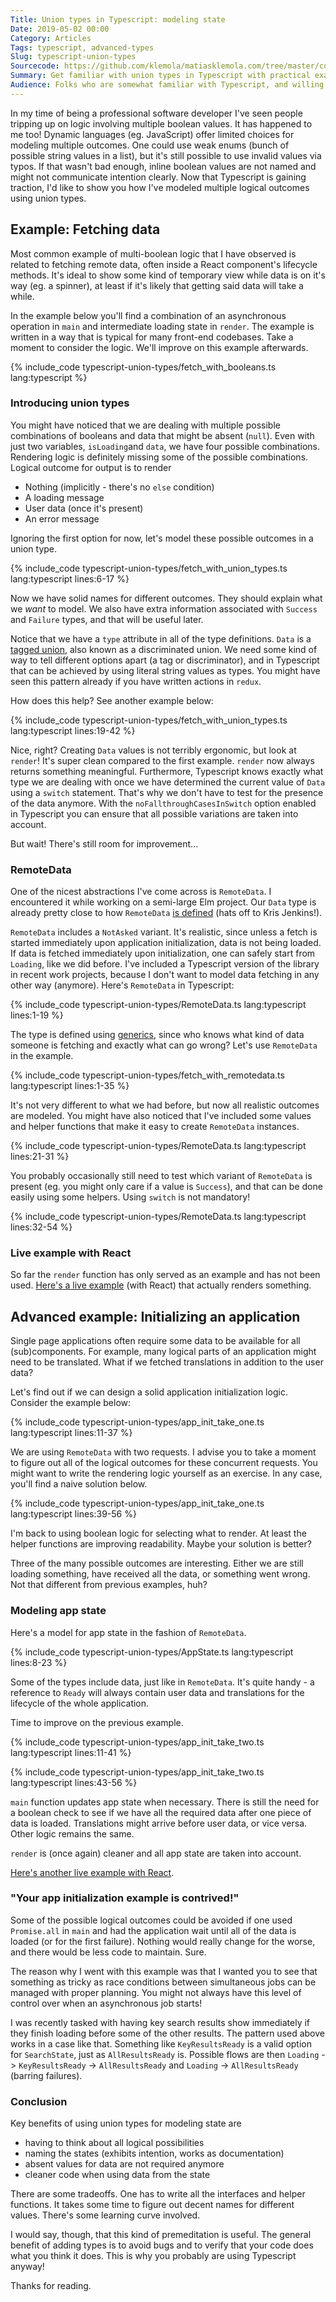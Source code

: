 ```yaml
---
Title: Union types in Typescript: modeling state
Date: 2019-05-02 00:00
Category: Articles
Tags: typescript, advanced-types
Slug: typescript-union-types
Sourcecode: https://github.com/klemola/matiasklemola.com/tree/master/content/code/typescript-union-types
Summary: Get familiar with union types in Typescript with practical examples. Using union types to model state will rid your application of complex and buggy boolean logic. Your colleagues will thank you later.
Audience: Folks who are somewhat familiar with Typescript, and willing to learn about advanced types. I use some patterns analogous to React, so it helps if you've seen React code before.
---
```


In my time of being a professional software developer I've seen people tripping up on logic involving multiple boolean values. It has happened to me too! Dynamic languages (eg. JavaScript) offer limited choices for modeling multiple outcomes. One could use weak enums (bunch of possible string values in a list), but it's still possible to use invalid values via typos. If that wasn't bad enough, inline boolean values are not named and might not communicate intention clearly. Now that Typescript is gaining traction, I'd like to show you how I've modeled multiple logical outcomes using union types.

## Example: Fetching data

Most common example of multi-boolean logic that I have observed is related to fetching remote data, often inside a React component's lifecycle methods. It's ideal to show some kind of temporary view while data is on it's way (eg. a spinner), at least if it's likely that getting said data will take a while.

In the example below you'll find a combination of an asynchronous operation in `main` and intermediate loading state in `render`. The example is written in a way that is typical for many front-end codebases. Take a moment to consider the logic. We'll improve on this example afterwards.

{% include_code typescript-union-types/fetch_with_booleans.ts lang:typescript %}

### Introducing union types

You might have noticed that we are dealing with multiple possible combinations of booleans and data that might be absent (`null`). Even with just two variables, `isLoading`and `data`, we have four possible combinations. Rendering logic is definitely missing some of the possible combinations. Logical outcome for output is to render

- Nothing (implicitly - there's no `else` condition)
- A loading message
- User data (once it's present)
- An error message

Ignoring the first option for now, let's model these possible outcomes in a union type.

{% include_code typescript-union-types/fetch_with_union_types.ts lang:typescript lines:6-17 %}

Now we have solid names for different outcomes. They should explain what we _want_ to model. We also have extra information associated with `Success` and `Failure` types, and that will be useful later.

Notice that we have a `type` attribute in all of the type definitions. `Data` is a [tagged union](https://en.wikipedia.org/wiki/Tagged_union), also known as a discriminated union. We need some kind of way to tell different options apart (a tag or discriminator), and in Typescript that can be achieved by using literal string values as types. You might have seen this pattern already if you have written actions in `redux`.

How does this help? See another example below:

{% include_code typescript-union-types/fetch_with_union_types.ts lang:typescript lines:19-42 %}

Nice, right? Creating `Data` values is not terribly ergonomic, but look at `render`! It's super clean compared to the first example. `render` now always returns something meaningful. Furthermore, Typescript knows exactly what type we are dealing with once we have determined the current value of `Data` using a `switch` statement. That's why we don't have to test for the presence of the data anymore. With the `noFallthroughCasesInSwitch` option enabled in Typescript you can ensure that all possible variations are taken into account.

But wait! There's still room for improvement...

### RemoteData

One of the nicest abstractions I've come across is `RemoteData`. I encountered it while working on a semi-large Elm project. Our `Data` type is already pretty close to how `RemoteData` [is defined](https://package.elm-lang.org/packages/krisajenkins/remotedata/latest/RemoteData) (hats off to Kris Jenkins!).

`RemoteData` includes a `NotAsked` variant. It's realistic, since unless a fetch is started immediately upon application initialization, data is not being loaded. If data is fetched immediately upon initialization, one can safely start from `Loading`, like we did before. I've included a Typescript version of the library in recent work projects, because I don't want to model data fetching in any other way (anymore). Here's `RemoteData` in Typescript:

{% include_code typescript-union-types/RemoteData.ts lang:typescript lines:1-19 %}

The type is defined using [generics](https://www.typescriptlang.org/docs/handbook/generics.html), since who knows what kind of data someone is fetching and exactly what can go wrong? Let's use `RemoteData` in the example.

{% include_code typescript-union-types/fetch_with_remotedata.ts lang:typescript lines:1-35 %}

It's not very different to what we had before, but now all realistic outcomes are modeled. You might have also noticed that I've included some values and helper functions that make it easy to create `RemoteData` instances.

{% include_code typescript-union-types/RemoteData.ts lang:typescript lines:21-31 %}

You probably occasionally still need to test which variant of `RemoteData` is present (eg. you might only care if a value is `Success`), and that can be done easily using some helpers. Using `switch` is not mandatory!

{% include_code typescript-union-types/RemoteData.ts lang:typescript lines:32-54 %}

### Live example with React

So far the `render` function has only served as an example and has not been used. [Here's a live example](https://codesandbox.io/s/j3wxq7q073?fontsize=14&view=preview) (with React) that actually renders something.

## Advanced example: Initializing an application

Single page applications often require some data to be available for all (sub)components. For example, many logical parts of an application might need to be translated. What if we fetched translations in addition to the user data?

Let's find out if we can design a solid application initialization logic. Consider the example below:

{% include_code typescript-union-types/app_init_take_one.ts lang:typescript  lines:11-37 %}

We are using `RemoteData` with two requests. I advise you to take a moment to figure out all of the logical outcomes for these concurrent requests. You might want to write the rendering logic yourself as an exercise. In any case, you'll find a naive solution below.

{% include_code typescript-union-types/app_init_take_one.ts lang:typescript  lines:39-56 %}

I'm back to using boolean logic for selecting what to render. At least the helper functions are improving readability. Maybe your solution is better?

Three of the many possible outcomes are interesting. Either we are still loading something, have received all the data, or something went wrong. Not that different from previous examples, huh?

### Modeling app state

Here's a model for app state in the fashion of `RemoteData`.

{% include_code typescript-union-types/AppState.ts lang:typescript  lines:8-23 %}

Some of the types include data, just like in `RemoteData`. It's quite handy - a reference to `Ready` will always contain user data and translations for the lifecycle of the whole application.

Time to improve on the previous example.

{% include_code typescript-union-types/app_init_take_two.ts lang:typescript  lines:11-41 %}

{% include_code typescript-union-types/app_init_take_two.ts lang:typescript  lines:43-56 %}

`main` function updates app state when necessary. There is still the need for a boolean check to see if we have all the required data after one piece of data is loaded. Translations might arrive before user data, or vice versa. Other logic remains the same.

`render` is (once again) cleaner and all app state are taken into account.

[Here's another live example with React](https://codesandbox.io/s/03wv5vpo6l?fontsize=14&view=preview).

### "Your app initialization example is contrived!"

Some of the possible logical outcomes could be avoided if one used `Promise.all` in `main` and had the application wait until all of the data is loaded (or for the first failure). Nothing would really change for the worse, and there would be less code to maintain. Sure.

The reason why I went with this example was that I wanted you to see that something as tricky as race conditions between simultaneous jobs can be managed with proper planning. You might not always have this level of control over when an asynchronous job starts!

I was recently tasked with having key search results show immediately if they finish loading before some of the other results. The pattern used above works in a case like that. Something like `KeyResultsReady` is a valid option for `SearchState`, just as `AllResultsReady` is. Possible flows are then `Loading` -> `KeyResultsReady` -> `AllResultsReady` and `Loading` -> `AllResultsReady` (barring failures).

### Conclusion

Key benefits of using union types for modeling state are

- having to think about all logical possibilities
- naming the states (exhibits intention, works as documentation)
- absent values for data are not required anymore
- cleaner code when using data from the state

There are some tradeoffs. One has to write all the interfaces and helper functions. It takes some time to figure out decent names for different values. There's some learning curve involved.

I would say, though, that this kind of premeditation is useful. The general benefit of adding types is to avoid bugs and to verify that your code does what you think it does. This is why you probably are using Typescript anyway!

Thanks for reading.
